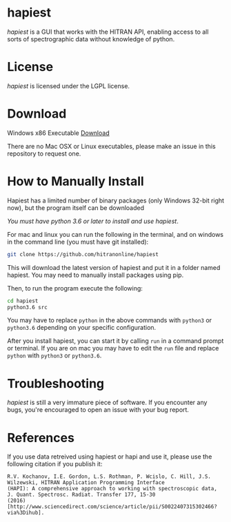# hapiest
*hapiest* is a GUI that works with the HITRAN API, enabling access
to all sorts of spectrographic data without knowledge of python.

# License 
*hapiest* is licensed under the LGPL license.

# Download
Windows x86 Executable [Download](https://github.com/hitranonline/hapiest/releases/tag/v0.1-alpha)

There are no Mac OSX or Linux executables, please make an issue in this repository to request one.

# How to Manually Install
Hapiest has a limited number of binary packages (only Windows 32-bit right now), but the program itself can be downloaded

*You must have python 3.6 or later to install and use hapiest*.

For mac and linux you can run the following in the terminal, and on windows in the command line (you must have git installed):
```bash
git clone https://github.com/hitranonline/hapiest
```

This will download the latest version of hapiest and put it in a folder named hapiest. You may need to manually install packages using pip.

Then, to run the program execute the following:
```bash
cd hapiest
python3.6 src
```
    
You may have to replace `python` in the above commands with `python3` or `python3.6` depending on your specific
configuration.

After you install hapiest, you can start it by calling `run` in a command prompt or terminal. If you are on mac you may
have to edit the `run` file and replace `python` with `python3` or `python3.6`.

# Troubleshooting
*hapiest* is still a very immature piece of software. If you encounter any bugs, you're encouraged to open an issue with
your bug report.

# References
If you use data retreived using hapiest or hapi and use it, please use the following citation if you publish it:

```
R.V. Kochanov, I.E. Gordon, L.S. Rothman, P. Wcislo, C. Hill, J.S. Wilzewski, HITRAN Application Programming Interface
(HAPI): A comprehensive approach to working with spectroscopic data, J. Quant. Spectrosc. Radiat. Transfer 177, 15-30
(2016) [http://www.sciencedirect.com/science/article/pii/S0022407315302466?via%3Dihub].
```
